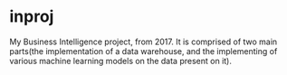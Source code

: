 # inproj
My Business Intelligence project, from 2017. It is comprised of two main parts(the implementation of a data warehouse, and the implementing of various machine learning models on the data present on it).
